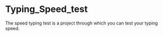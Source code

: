 # Typing_Speed_test
 The speed typing test is a project through which you can test your typing speed.
